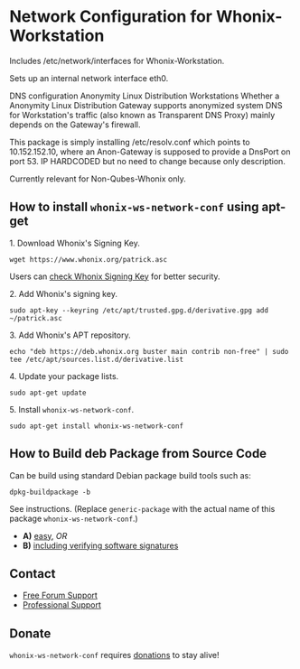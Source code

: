 # Network Configuration for Whonix-Workstation #

Includes /etc/network/interfaces for Whonix-Workstation.

Sets up an internal network interface eth0.

DNS configuration Anonymity Linux Distribution Workstations
Whether a Anonymity Linux Distribution Gateway supports anonymized system DNS
for Workstation's traffic (also known as Transparent DNS Proxy) mainly depends
on the Gateway's firewall.

This package is simply installing /etc/resolv.conf which points to
10.152.152.10, where an Anon-Gateway is supposed to provide a DnsPort on port
53. IP HARDCODED but no need to change because only description.

Currently relevant for Non-Qubes-Whonix only.
## How to install `whonix-ws-network-conf` using apt-get ##

1\. Download Whonix's Signing Key.

```
wget https://www.whonix.org/patrick.asc
```

Users can [check Whonix Signing Key](https://www.whonix.org/wiki/Whonix_Signing_Key) for better security.

2\. Add Whonix's signing key.

```
sudo apt-key --keyring /etc/apt/trusted.gpg.d/derivative.gpg add ~/patrick.asc
```

3\. Add Whonix's APT repository.

```
echo "deb https://deb.whonix.org buster main contrib non-free" | sudo tee /etc/apt/sources.list.d/derivative.list
```

4\. Update your package lists.

```
sudo apt-get update
```

5\. Install `whonix-ws-network-conf`.

```
sudo apt-get install whonix-ws-network-conf
```

## How to Build deb Package from Source Code ##

Can be build using standard Debian package build tools such as:

```
dpkg-buildpackage -b
```

See instructions. (Replace `generic-package` with the actual name of this package `whonix-ws-network-conf`.)

* **A)** [easy](https://www.whonix.org/wiki/Dev/Build_Documentation/generic-package/easy), _OR_
* **B)** [including verifying software signatures](https://www.whonix.org/wiki/Dev/Build_Documentation/generic-package)

## Contact ##

* [Free Forum Support](https://forums.whonix.org)
* [Professional Support](https://www.whonix.org/wiki/Professional_Support)

## Donate ##

`whonix-ws-network-conf` requires [donations](https://www.whonix.org/wiki/Donate) to stay alive!

